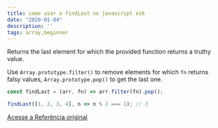 ```yaml
---
title: como usar o findLast no javascript es6
date: "2020-01-04"
description: ''
tags: array,beginner
---
```


Returns the last element for which the provided function returns a truthy value.

Use `Array.prototype.filter()` to remove elements for which `fn` returns falsy values, `Array.prototype.pop()` to get the last one.

```js
const findLast = (arr, fn) => arr.filter(fn).pop();
```

```js
findLast([1, 2, 3, 4], n => n % 2 === 1); // 3
```


[Acesse a Referência original](http://github.com/30-seconds/)
